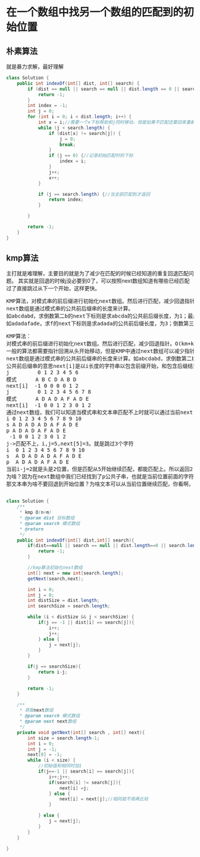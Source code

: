 # 在一个数组中找另一个数组的匹配到的初始位置

## 朴素算法
就是暴力求解，最好理解

````java
class Solution {
    public int indexOf(int[] dist, int[] search) {
        if (dist == null || search == null || dist.length == 0 || search.length == 0 || search.length > dist.length) {
            return -1;
        }
        int index = -1;
        int j = 0;
        for (int i = 0; i < dist.length; i++) {
            int x = i;//需要一个x下标帮助和j同时移动，但是如果不匹配还要回来重新开始
            while (j < search.length) {
                if (dist[x] != search[j]) {
                    j = 0;
                    break;
                }
                if (j == 0) {//记录初始匹配时的下标
                    index = i;
                }
                j++;
                x++;
            }

            if (j == search.length) {//当全部匹配到才返回
                return index;
            }

        }

        return -1;
    }
}
````

## kmp算法
主打就是难理解，主要目的就是为了减少在匹配的时候已经知道的重复回退匹配问题。
其实就是回退的时候j没必要到0了，可以按照next数组知道有哪些已经匹配过了直接跳过从下一个开始，这样更快。

<pre>
KMP算法，对模式串的前后缀进行初始化next数组。然后进行匹配，减少回退指针。
next数组是通过模式串的公共前后缀串的长度来计算。
如abcdabd，求倒数第二b的next下标则是求abcda的公共前后缀长度，为1；最后一个d的next数组下标则是求abcdab的公共前后缀长度，为2。
如adadafade，求f的next下标则是求adada的公共前后缀长度，为3；倒数第三个a的next数组下标则是求adadaf的公共前后缀长度，为0。
</pre>
<pre>
KMP算法：
对模式串的前后缀进行初始化next数组。然后进行匹配，减少回退指针。O(km+kn)，模式串指的匹配字符串，不是要匹配的文本。例如，有一个文本 “abcdefghijklmn”，要在其中查找模式串 “defg”。这里的 “defg” 就是模式串。
一般的算法都需要指针回溯从头开始移动，但是KMP中通过next数组可以减少指针回退。
next数组是通过模式串的公共前后缀串的长度来计算。如abcdabd，求倒数第二b的next下标则是求abcda的公共前后缀长度，为1；最后一个d的next数组下标则是求abcdab的公共前后缀长度，为2。
公共前后缀串的意思next[i]是以i长度的字符串以包含前缀开始，和包含后缀结束的相同串的长度。例如"A D A D A F" next[5]下标数值是A开头和A结束开始匹配，可以得知有ADA字串为3。"A D A D A F A" next[6]下标数值是A开头和F结束开始匹配，可以得知F只有一个没有字串为0
j         0 1 2 3 4 5 6
模式      A B C D A B D
next[i]  -1 0 0 0 0 1 2
j         0 1 2 3 4 5 6 7 8
模式      A D A D A F A D E
next[i]  -1 0 0 1 2 3 0 1 2
通过next数组，我们可以知道当模式串和文本串匹配不上时就可以通过当前next[j]下标值知道需要跳过几个字符，而且文本的指针i不需要移动。
i 0 1 2 3 4 5 6 7 8 9 10
s A D A D A D A F A D E
p A D A D A F A D E
 -1 0 0 1 2 3 0 1 2
j->匹配不上，i,j=5,next[5]=3。就是跳过3个字符
i  0 1 2 3 4 5 6 7 8 9 10
s  A D A D A D A F A D E
p  A D A D A F A D E
当前i-j=2就是头是2位置，但是匹配从5开始继续匹配，都能匹配上。所以返回2
为啥？因为在next数组中我们已经找到了p公共子串，也就是当前位置前面的字符中公共前后缀。当前位置匹配不上，但是知道了前面公共子串的长度，我们就知道前面有3个长度是相同的，那就不需要再匹配了浪费时间直接回退到p[3]开始匹配即可。
那文本串为啥不要回退到开始位置？为啥文本可以从当前位置继续匹配，你看啊，s[5]和p[5]不匹配是不是也说明s[0-4]和p[0-4]能匹配上。p[0-4]也就是现在的next[5]计算过公共子串时匹配过，现在有公共子串说明前面有长度3相同字符，既可以继续匹配也就i=5当前位置，j=3位置开始，而且前面肯定不会有相同的因为在匹配公共子串时知道了有没有相同部分。如果现在是没有公共子串的，那说明前面这部分没有相同的了也不用回退，直接i=5当前位置，j从0开始匹配。

</pre>
````java
class Solution {
    /**
     * kmp O(n+m)
     * @param dist 目标数组
     * @param search 模式数组
     * @return
     */
    public int indexOf(int[] dist,int[] search){
        if(dist==null || search == null || dist.length==0 || search.length ==0 || search.length > dist.length){
            return -1;
        }

        //kmp算法初始化next数组
        int[] next = new int[search.length];
        getNext(search,next);

        int i = 0;
        int j = 0;
        int distSize = dist.length;
        int searchSize = search.length;

        while (i < distSize && j < searchSize) {
            if(j == -1 || dist[i] == search[j]){
                i++;
                j++;
            } else {
                j = next[j];
            }
        }

        if(j == searchSize){
            return i-j;
        }

        return -1;
    }

    /**
     * 获取next数组
     * @param search 模式数组
     * @param next next数组
     */
    private void getNext(int[] search , int[] next){
        int size = search.length-1;
        int i = 0;
        int j = -1;
        next[0] = -1;
        while (i < size) {
            //初始值和相同时加1
            if(j==-1 || search[i] == search[j]){
                i++;j++;
                if(search[i] != search[j]){
                    next[i] =j;
                } else {
                    next[i] = next[j];//相同就不用再比较
                }

            } else {
                j = next[j];
            }
        }
    }

}

````